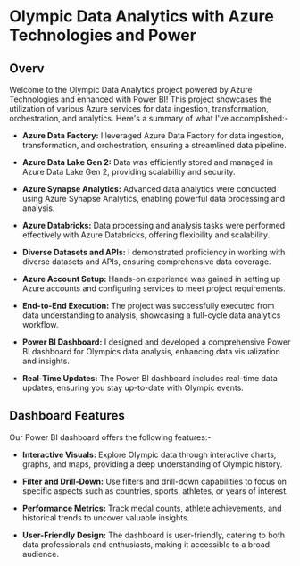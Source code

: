 # Olympic Data Analytics with Azure Technologies and Power
## Overv

Welcome to the Olympic Data Analytics project powered by Azure Technologies and enhanced with Power BI! This project showcases the utilization of various Azure services for data ingestion, transformation, orchestration, and analytics. Here's a summary of what I've accomplished:-

- **Azure Data Factory:** I leveraged Azure Data Factory for data ingestion, transformation, and orchestration, ensuring a streamlined data pipeline.

- **Azure Data Lake Gen 2:** Data was efficiently stored and managed in Azure Data Lake Gen 2, providing scalability and security.

- **Azure Synapse Analytics:** Advanced data analytics were conducted using Azure Synapse Analytics, enabling powerful data processing and analysis.

- **Azure Databricks:** Data processing and analysis tasks were performed effectively with Azure Databricks, offering flexibility and scalability.

- **Diverse Datasets and APIs:** I demonstrated proficiency in working with diverse datasets and APIs, ensuring comprehensive data coverage.

- **Azure Account Setup:** Hands-on experience was gained in setting up Azure accounts and configuring services to meet project requirements.

- **End-to-End Execution:** The project was successfully executed from data understanding to analysis, showcasing a full-cycle data analytics workflow.

- **Power BI Dashboard:** I designed and developed a comprehensive Power BI dashboard for Olympics data analysis, enhancing data visualization and insights.

- **Real-Time Updates:** The Power BI dashboard includes real-time data updates, ensuring you stay up-to-date with Olympic events.

## Dashboard Features

Our Power BI dashboard offers the following features:-

- **Interactive Visuals:** Explore Olympic data through interactive charts, graphs, and maps, providing a deep understanding of Olympic history.

- **Filter and Drill-Down:** Use filters and drill-down capabilities to focus on specific aspects such as countries, sports, athletes, or years of interest.

- **Performance Metrics:** Track medal counts, athlete achievements, and historical trends to uncover valuable insights.

- **User-Friendly Design:** The dashboard is user-friendly, catering to both data professionals and enthusiasts, making it accessible to a broad audience.

